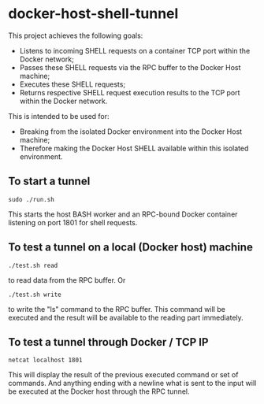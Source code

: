 # docker-host-shell-tunnel

This project achieves the following goals:
- Listens to incoming SHELL requests on a container TCP port within the Docker network;
- Passes these SHELL requests via the RPC buffer to the Docker Host machine;
- Executes these SHELL requests;
- Returns respective SHELL request execution results to the TCP port within the Docker network.

This is intended to be used for:
- Breaking from the isolated Docker environment into the Docker Host machine;
- Therefore making the Docker Host SHELL available within this isolated environment.

## To start a tunnel
```shell
sudo ./run.sh
```
This starts the host BASH worker and an RPC-bound Docker container listening on port 1801 for shell requests.

## To test a tunnel on a local (Docker host) machine
```shell
./test.sh read
```
to read data from the RPC buffer. 
Or
```shell
./test.sh write
```
to write the "ls" command to the RPC buffer. This command will be executed and the result will be available to the reading part immediately.

## To test a tunnel through Docker / TCP IP
```shell
netcat localhost 1801
```
This will display the result of the previous executed command or set of commands.
And anything ending with a newline what is sent to the input will be executed at the Docker host through the RPC tunnel.
